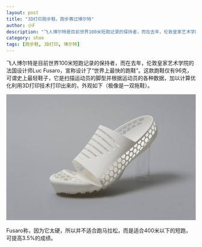 ```yaml
---
layout: post
title: "3D打印跑步鞋，跑步赛过博尔特"
author: 小F
description: "飞人博尔特是目前世界100米短跑记录的保持者，而在去年，伦敦皇家艺术学院的法国设计师Luc Fusaro，宣称设计了“世界上最快的跑鞋”。这款跑鞋仅有96克，可谓史上最轻鞋子，它是扫描运动员的脚型并根据运动员的各种数据，加以计算优化利用3D打印技术打印出来的，外观如下（极像是一双拖鞋）。"
category: shoe
tags: [跑步鞋, 3D打印, 博尔特]
---
```


飞人博尔特是目前世界100米短跑记录的保持者，而在去年，伦敦皇家艺术学院的法国设计师Luc Fusaro，宣称设计了“世界上最快的跑鞋”。这款跑鞋仅有96克，可谓史上最轻鞋子，它是扫描运动员的脚型并根据运动员的各种数据，加以计算优化利用3D打印技术打印出来的，外观如下（极像是一双拖鞋）。

![3D打印跑步鞋](/images/2013-10-08-3d-printed-shoe.jpg)

 Fusaro称，因为它太硬，所以并不适合跑马拉松，而是适合400米以下的短跑，可提高3.5%的成绩。
